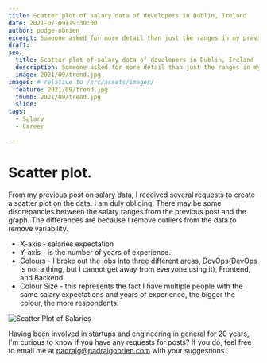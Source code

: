 ```yaml
---
title: Scatter plot of salary data of developers in Dublin, Ireland
date: 2021-07-09T19:30:00
author: podge-obrien
excerpt: Someone asked for more detail than just the ranges in my previous post, so I produced a scatter plot for 2020 data. # Quotation marks allow colons, semicolons, etc.
draft:
seo:
  title: Scatter plot of salary data of developers in Dublin, Ireland
  description: Someone asked for more detail than just the ranges in my previous post, so I produced a scatter plot for 2020 data.
  image: 2021/09/trend.jpg
images: # relative to /src/assets/images/
  feature: 2021/09/trend.jpg
  thumb: 2021/09/trend.jpg
  slide:
tags:
  - Salary
  - Career

---
```



# Scatter plot.
From my previous post on salary data, I received several requests to create a scatter plot on the data. 
I am duly obliging. There may be some discrepancies between the salary ranges from the previous post and the graph. The differences are because I remove outliers from the data to remove variability.

- X-axis - salaries expectation
- Y-axis - is the number of years of experience.
- Colours - I broke out the jobs into three different areas,  DevOps(DevOps is not a thing, but I cannot get away from everyone using it), Frontend, and Backend.
- Colour Size - this represents the fact I have multiple people with the same salary expectations and years of experience, the bigger the colour, the more respondents.


![Scatter Plot of Salaries](../../../../assets/images/2022/07/light_salaries.png)

Having been involved in startups and engineering in general for 20 years, I'm curious to know if you have any requests for posts? If you do, feel free to email me at padraig@padraigobrien.com with your suggestions.